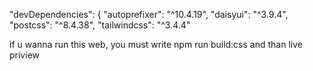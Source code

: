 "devDependencies": {
    "autoprefixer": "^10.4.19",
    "daisyui": "^3.9.4",
    "postcss": "^8.4.38",
    "tailwindcss": "^3.4.4"

if u wanna run this web, you must write npm run build:css and than live priview
